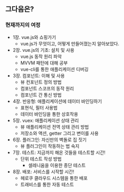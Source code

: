 ## 그다음은?
 
### 현재까지의 여정
- 1장. vue.js와 쇼핑가기
  - vue.js가 무엇이고, 어떻게 만들어졌는지 알아보았다.
- 2장. vue.js의 기초: 설치 및 사용
  - vue.js 동작 원리 파악
  - MVVM 패턴에 대해 공부
  - vue-cli를 통한 애플리케이션 디버깅
- 3장. 컴포넌트: 이해 및 사용
  - 뷰 컨포넌트 정의 방법
  - 컴포넌트 스코프의 동작 원리
  - 컴포넌트 간 통신 방법
- 4장. 반응형: 애플리케이션에 데이터 바인딩하기
  - 표현식, 필터 사용법
  - 데이터 바인딩을 통한 상호작용
- 5장. vuex: 애플리케이션 상태 관리
  - 뷰 애플리케이션 전역 상태 관리 방법
  - 저장소와 액션, getter 그리고 변이를 사용
- 6장. 플러그인: 자신만의 벽돌로 집 짓기
  - 뷰 플러그인이 작동하는 법 숙지
- 7장. 테스트: 지금까지 해온 것들을 테스트할 시간!
  - 단위 테스트 작성 방법
    - 셀레니움을 이용한 종단 테스트
- 8장. 배포: 서비스를 시작할 시간!
  - 헤로쿠 클라우드 시스템을 통한 배포
  - 트래비스를 통한 자동 테스트
